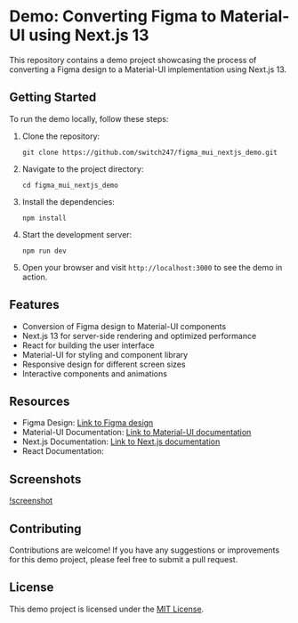 # Demo: Converting Figma to Material-UI using Next.js 13

This repository contains a demo project showcasing the process of converting a Figma design to a Material-UI implementation using Next.js 13. 

## Getting Started

To run the demo locally, follow these steps:

1. Clone the repository: 
   ```
   git clone https://github.com/switch247/figma_mui_nextjs_demo.git
   ```

2. Navigate to the project directory:
   ```
   cd figma_mui_nextjs_demo
   ```

3. Install the dependencies:
   ```
   npm install
   ```

4. Start the development server:
   ```
   npm run dev
   ```

5. Open your browser and visit `http://localhost:3000` to see the demo in action.

## Features

- Conversion of Figma design to Material-UI components
- Next.js 13 for server-side rendering and optimized performance
- React for building the user interface
- Material-UI for styling and component library
- Responsive design for different screen sizes
- Interactive components and animations

## Resources

- Figma Design: [Link to Figma design](https://www.figma.com/file/8b7w1mkG3h6sQrlSwUkyAO/Responsive-Landing-Page-Design-%7C-Website-Home-Page-Design-%7C-Agency-Website-UI-Design-(Community)?type=design&node-id=1%3A2&mode=design&t=7eOue8AmzwmVRG4t-1)
- Material-UI Documentation: [Link to Material-UI documentation](https://mui.com/docs/)
- Next.js Documentation: [Link to Next.js documentation](https://nextjs.org/docs/)
- React Documentation: 

## Screenshots
[!screenshot](/screenshots/figmalanding.png)


<!-- [https://www.figma.com/community/file/1222060007934600841](figma) -->


## Contributing

Contributions are welcome! If you have any suggestions or improvements for this demo project, please feel free to submit a pull request.

## License

This demo project is licensed under the [MIT License](LICENSE).
